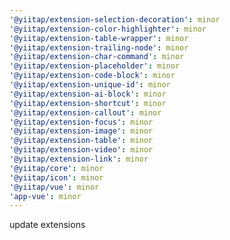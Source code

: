 ```yaml
---
'@yiitap/extension-selection-decoration': minor
'@yiitap/extension-color-highlighter': minor
'@yiitap/extension-table-wrapper': minor
'@yiitap/extension-trailing-node': minor
'@yiitap/extension-char-command': minor
'@yiitap/extension-placeholder': minor
'@yiitap/extension-code-block': minor
'@yiitap/extension-unique-id': minor
'@yiitap/extension-ai-block': minor
'@yiitap/extension-shortcut': minor
'@yiitap/extension-callout': minor
'@yiitap/extension-focus': minor
'@yiitap/extension-image': minor
'@yiitap/extension-table': minor
'@yiitap/extension-video': minor
'@yiitap/extension-link': minor
'@yiitap/core': minor
'@yiitap/icon': minor
'@yiitap/vue': minor
'app-vue': minor
---
```


update extensions
